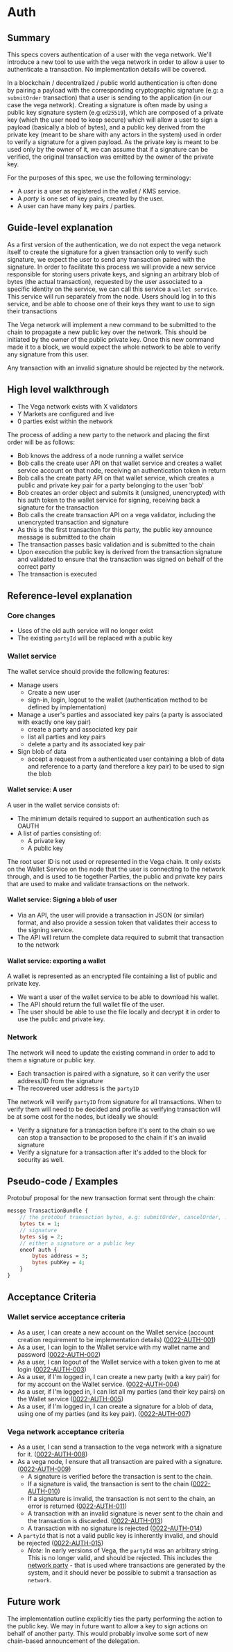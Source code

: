 # Auth

## Summary

This specs covers authentication of a user with the vega network.
We'll introduce a new tool to use with the vega network in order to allow a user to authenticate a transaction.
No implementation details will be covered.

In a blockchain / decentralized / public world authentication is often done by pairing a payload with the corresponding cryptographic signature (e.g: a `submitOrder` transaction) that a user is sending to the application (in our case the vega network).
Creating a signature is often made by using a public key signature system (e.g:`ed25519`), which are composed of a private key (which the user need to keep secure) which will allow a user to sign a payload (basically a blob of bytes), and a public key derived from the private key (meant to be share with any actors in the system) used in order to verify a signature for a given payload. As the private key is meant to be used only by the owner of it, we can assume that if a signature can be verified, the original transaction was emitted by the owner of the private key.

For the purposes of this spec, we use the following terminology:

- A _user_ is a user as registered in the wallet / KMS service.
- A _party_ is one set of key pairs, created by the user.
- A user can have many key pairs / parties.

## Guide-level explanation

As a first version of the authentication, we do not expect the vega network itself to create the signature for a given transaction only to verify such signature, we expect the user to send any transaction paired with the signature.
In order to facilitate this process we will provide a new service responsible for storing users private keys, and signing an arbitrary blob of bytes (the actual transaction), requested by the user associated to a specific identity on the service, we can call this service a `wallet service`. This service will run separately from the node.
Users should log in to this service, and be able to choose one of their keys they want to use to sign their transactions

The Vega network will implement a new command to be submitted to the chain to propagate a new public key over the network. This should be initiated by the owner of the public private key.
Once this new command made it to a block, we would expect the whole network to be able to verify any signature from this user.

Any transaction with an invalid signature should be rejected by the network.

## High level walkthrough

- The Vega network exists with X validators
- Y Markets are configured and live
- 0 parties exist within the network

The process of adding a new party to the network and placing the first order will be as follows:

- Bob knows the address of a node running a wallet service
- Bob calls the create user API on that wallet service and creates a wallet service account on that node, receiving an authentication token in return
- Bob calls the create party API on that wallet service, which creates a public and private key pair for a party belonging to the user 'bob'
- Bob creates an order object and submits it (unsigned, unencrypted) with his auth token to the wallet service for signing, receiving back a signature for the transaction
- Bob calls the create transaction API on a vega validator, including the unencrypted transaction and signature
- As this is the first transaction for this party, the public key announce message is submitted to the chain
- The transaction passes basic validation and is submitted to the chain
- Upon execution the public key is derived from the transaction signature and validated to ensure that the transaction was signed on behalf of the correct party
- The transaction is executed

## Reference-level explanation

### Core changes

- Uses of the old auth service will no longer exist
- The existing `partyId` will be replaced with a public key

### Wallet service

The wallet service should provide the following features:

- Manage users
  - Create a new user
  - sign-in, login, logout to the wallet (authentication method to be defined by implementation)
- Manage a user's parties and associated key pairs (a party is associated with exactly one key pair)
  - create a party and associated key pair
  - list all parties and key pairs
  - delete a party and its associated key pair
- Sign blob of data
  - accept a request from a authenticated user containing a blob of data and reference to a party (and therefore a key pair) to be used to sign the blob

#### Wallet service: A user

A user in the wallet service consists of:

- The minimum details required to support an authentication such as OAUTH
- A list of parties consisting of:
  - A private key
  - A public key

The root user ID is not used or represented in the Vega chain. It only exists on the Wallet Service on the node that the user is connecting to the network through, and is used to tie together Parties, the public and private key pairs that are used to make and validate transactions on the network.

#### Wallet service: Signing a blob of user

- Via an API, the user will provide a transaction in JSON (or similar) format, and also provide a session token that validates their access to the signing service.
- The API will return the complete data required to submit that transaction to the network

#### Wallet service: exporting a wallet

A wallet is represented as an encrypted file containing a list of public and private key.

- We want a user of the wallet service to be able to download his wallet.
- The API should return the full wallet file of the user.
- The user should be able to use the file locally and decrypt it in order to use the public and private key.

### Network

The network will need to update the existing command in order to add to them a signature or public key.

- Each transaction is paired with a signature, so it can verify the user address/ID from the signature
- The recovered user address is the `partyID`

The network will verify `partyID` from signature for all transactions.
When to verify them will need to be decided and profile as verifying transaction will be at some cost for the nodes, but ideally we should:

- Verify a signature for a transaction before it's sent to the chain so we can stop a transaction to be proposed to the chain if it's an invalid signature
- Verify a signature for a transaction after it's added to the block for security as well.

## Pseudo-code / Examples

Protobuf proposal for the new transaction format sent through the chain:

```proto
messge TransactionBundle {
	// the protobuf transaction bytes, e.g: submitOrder, cancelOrder, ...
	bytes tx = 1;
	// signature
	bytes sig = 2;
	// either a signature or a public key
	oneof auth {
		bytes address = 3;
		bytes pubKey = 4;
	}
}
```

## Acceptance Criteria

### Wallet service acceptance criteria

- As a user, I can create a new account on the Wallet service (account creation requirement to be implementation details)  (<a name="0022-AUTH-001" href="#0022-AUTH-001">0022-AUTH-001</a>)
- As a user, I can login to the Wallet service with my wallet name and password (<a name="0022-AUTH-002" href="#0022-AUTH-002">0022-AUTH-002</a>)
- As a user, I can logout of the Wallet service with a token given to me at login (<a name="0022-AUTH-003" href="#0022-AUTH-003">0022-AUTH-003</a>)
- As a user, if I'm logged in, I can create a new party (with a key pair) for for my account on the Wallet service. (<a name="0022-AUTH-004" href="#0022-AUTH-004">0022-AUTH-004</a>)
- As a user, if I'm logged in, I can list all my parties (and their key pairs) on the Wallet service (<a name="0022-AUTH-005" href="#0022-AUTH-005">0022-AUTH-005</a>)
- As a user, if I'm logged in, I can create a signature for a blob of data, using one of my parties (and its key pair). (<a name="0022-AUTH-007" href="#0022-AUTH-007">0022-AUTH-007</a>)

### Vega network acceptance criteria

- As a user, I can send a transaction to the vega network with a signature for it. (<a name="0022-AUTH-008" href="#0022-AUTH-008">0022-AUTH-008</a>)
- As a vega node, I ensure that all transaction are paired with a signature. (<a name="0022-AUTH-009" href="#0022-AUTH-009">0022-AUTH-009</a>)
  - A signature is verified before the transaction is sent to the chain.
  - If a signature is valid, the transaction is sent to the chain (<a name="0022-AUTH-010" href="#0022-AUTH-010">0022-AUTH-010</a>)
  - If a signature is invalid, the transaction is not sent to the chain, an error is returned (<a name="0022-AUTH-011" href="#0022-AUTH-011">0022-AUTH-011</a>)
  - A transaction with an invalid signature is never sent to the chain and the transaction is discarded. (<a name="0022-AUTH-013" href="#0022-AUTH-013">0022-AUTH-013</a>)
  - A transaction with no signature is rejected (<a name="0022-AUTH-014" href="#0022-AUTH-014">0022-AUTH-014</a>)
- A `partyId` that is not a valid public key is inherently invalid, and should be rejected (<a name="0022-AUTH-015" href="#0022-AUTH-015">0022-AUTH-015</a>)
  - _Note:_ In early versions of Vega, the `partyId` was an arbitrary string. This is no longer valid, and should be rejected. This includes the [network party](./0017-PART-party.md#network-party) - that is used where transactions are generated by the system, and it should never be possible to submit a transaction as `network`.

## Future work

The implementation outline explicitly ties the party performing the action to the public key. We may in future want to allow
a key to sign actions on behalf of another party. This would probably involve some sort of new chain-based announcement of the
delegation.
